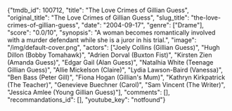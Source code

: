 {"tmdb_id": 100712, "title": "The Love Crimes of Gillian Guess", "original_title": "The Love Crimes of Gillian Guess", "slug_title": "the-love-crimes-of-gillian-guess", "date": "2004-09-17", "genre": ["Drame"], "score": "0.0/10", "synopsis": "A woman becomes romantically involved with a murder defendant while she is a juror in his trial.", "image": "/img/default-cover.png", "actors": ["Joely Collins (Gillian Guess)", "Hugh Dillon (Bobby Tomahawk)", "Adrien Dorval (Buxton Fist)", "Kirsten Zien (Amanda Guess)", "Edgar Gail (Alan Guess)", "Natalhia White (Teenage Gillian Guess)", "Allie Mickelson (Claire)", "Lydia Lawson-Baird (Vanessa)", "Ben Bass (Peter Gill)", "Fiona Hogan (Gillian's Mum)", "Kathryn Kirkpatrick (The Teacher)", "Genevieve Buechner (Carol)", "Sam Vincent (The Writer)", "Jessica Amlee (Young Gillian Guess)"], "comments": [], "recommandations_id": [], "youtube_key": "notfound"}